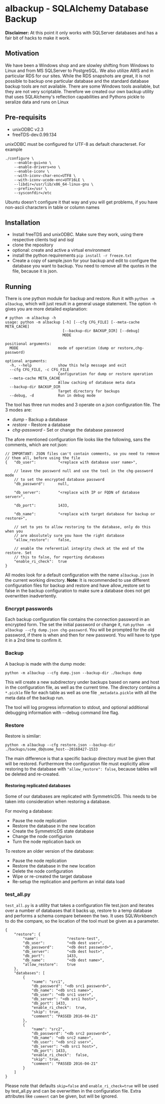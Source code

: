 albackup - SQLAlchemy Database Backup
=====================================

**Disclaimer:** At this point it only works with SQLServer databases and has a fair bit of hacks to make it work.

Motivation
----------

We have been a Windows shop and are slowley shifting from Windows to Linux and from MS SQLServer to PostgreSQL. We also
utilize AWS and in particular RDS for our sites. While the RDS snapshots are great, it is not possible to backup one 
particular database and the standard database backup tools are not available. There are some Windows tools available,
but they are not very scriptable. Therefore we created our own backup utility that uses SQLAlchemy's reflection capabilities
and Pythons pickle to seralize data and runs on Linux

Pre-requisits
-------------
- unixODBC v2.3
- freeTDS-dev.0.99.134 

unixODBC must be configured for UTF-8 as default characterset. For example

    ./configure \
        --enable-gui=no \
        --enable-drivers=no \
        --enable-iconv \
        --with-iconv-char-enc=UTF8 \
        --with-iconv-ucode-enc=UTF16LE \
        --libdir=/usr/lib/x86_64-linux-gnu \
        --prefix=/usr \
        --sysconfdir=/etc

Ubuntu doesn't configure it that way and you will get problems, if you have non-ascii characters in table or column names

Installation
------------

- Install freeTDS and unixODBC. Make sure they work, using there respective clients tsql and isql
- clone the repository
- optional: create and active a virtual environment
- install the python requirements `pip install -r freeze.txt`
- Create a copy of sample.json for your backup and edit to configure the database you want to backup. You need to remove all the quotes in the file, because it is json.

Running
-------

There is one python module for backup and restore. Run it with `python -m albackup`, which will just result in a general
usage statement. The option -h gives you are more detailed explanation:

    # python -m albackup -h 
    usage: python -m albackup [-h] [--cfg CFG_FILE] [--meta-cache META_CACHE]
                              [--backup-dir BACKUP_DIR] [--debug]
                              MODE

    positional arguments:
      MODE                  mode of operation (dump or restore,chg-password)

    optional arguments:
      -h, --help            show this help message and exit
      --cfg CFG_FILE, -c CFG_FILE
                            Configuration for dump or restore operation
      --meta-cache META_CACHE
                            Allow caching of database meta data
      --backup-dir BACKUP_DIR
                            Target directory for backups
      --debug, -d           Run in debug mode

The tool has three run modes and 3 operate on a json configuration file. The 3 modes are:

- *dump* - Backup a database
- *restore* - Restore a database
- *chg-password* - Set or change the database password

The afore mentioned configuration file looks like the following, sans the comments, which are not json:

    // IMPORTANT: JSON files can't contain comments, so you need to remove
    // them all, before using the file
    {   "db_user":          "<replace with database user name>",

        // leave the password null and use the tool in the chg-password mode
        // to set the encrypted database password
        "db_password":      null,

        "db_server":        "<replace with IP or FQDN of database server>",

        "db_port":          1433,

        "db_name":          "<replace with target database for backup or restore>",

        // set to yes to allow restoring to the database, only do this when you
        // are absolutely sure you have the right database
        "allow_restore":    false,

        // enable the referential integrity check at the end of the restore. Set
        // this to false, for reporting databases
        "enable_ri_check":  true
    }

All modes look for a default configuration with the name `albackup.json` in the current working directory. **Note:** It is 
recommended to use different configuration files for backup and restore and have allow_restore set to false in
the backup configuration to make sure a database does not get overwritten inadvertently.

### Encrypt passwords

Each backup configuration file contains the connection password in an encrypted form. The set the initial password or change it, 
run `python -m albackup --cfg dump.json chg-password`. You will be prompted for the old password, if there is when and then for 
new password. You will have to type it in a 2nd time to confirm it. 

### Backup

A backup is made with the dump mode:

    python -m albackup --cfg dump.json --backup-dir ./backups dump

This will create a new subdirectory under backups based on name and host in the configuration file, as well as the current time. The directory contains a `*.pickle` file for each table as well as one file `_metadata.pickle` with all the meta data of the backup run. 

The tool will log progress information to stdout, and optional additional debugging information with --debug command line flag.

### Restore

Restore is similar:

    python -m albackup --cfg restore.json --backup-dir ./backups/some_db@some_host--20160427-1533

The main difference is that a specific backup directory must be given that will be restored. Furthermore the configuration file must
explicitly allow restoring to the database with `"allow_restore": false`, because tables will be deleted and re-created.

#### Restoring replicated databases

Some of our databases are replicated with SymmetricDS. This needs to be taken into consideration when restoring a database.

For moving a database:
* Pause the node replication
* Restore the database in the new location
* Create the SymmetricDS state database
* Change the node configurion
* Turn the node replication back on

To restore an older version of the database:
* Pause the node replication
* Restore the database in the new location
* Delete the node configuration
* Wipe or re-created the target database
* Re-setup the replication and perform an inital data load

### test_all.py

`test_all.py` is a utility that takes a configuration file test.json and iterates over a number of databases that it backs up, restore to a temp database and performs a schema compare between the two. It uses SQLWorkbench to do the compare, so the location of the tool must
be given as a parameter.

    {   
        "restore": {
            "name":             "restore-test",
            "db_user":          "<db dest user>",
            "db_password":      "<db dest password>",
            "db_server":        "<db dest host>",
            "db_port":          1433,
            "db_name":          "<db dest name>",
            "allow_restore":    true
        },
        "databases": [
            {
                "name": "src1",
                "db_password": "<db src1 password>", 
                "db_name": "<db src1 name>", 
                "db_user": "<db src1 user>", 
                "db_server": "<db src1 host>", 
                "db_port": 1433,
                "enable_ri_check":  true,
                "skip": true,
                "comment": "PASSED 2016-04-21"
            },
            {
                "name": "src2",
                "db_password": "<db src2 password>", 
                "db_name": "<db src2 name>", 
                "db_user": "<db src2 user>", 
                "db_server": "<db src1 host>", 
                "db_port": 1433,
                "enable_ri_check":  false,
                "skip": true,
                "comment": "PASSED 2016-04-21"
            }
        ]
    }

Please note that defaults `skip=false` and `enable_ri_check=true` will be used by test_all.py and can be overwritten in the 
configuration file. Extra attributes like `comment` can be given, but will be ignored.

